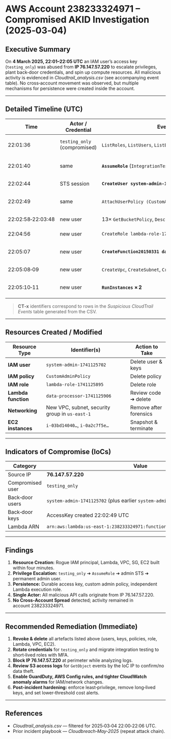 # AWS Account 238233324971 – Compromised AKID Investigation (2025‑03‑04)

## Executive Summary
On **4 March 2025, 22:01–22:05 UTC** an IAM user’s access key (`testing_only`) was abused from **IP 76.147.57.220** to escalate privileges, plant back‑door credentials, and spin up compute resources. All malicious activity is evidenced in *Cloudtrail_analysis.csv* (see accompanying event table). No cross‑account movement was observed, but multiple mechanisms for persistence were created inside the account.

---

## Detailed Timeline (UTC)

| Time | Actor / Credential | Event | Evidence ID | Notes |
|------|--------------------|-------|-------------|-------|
| 22:01:36 | `testing_only` (compromised) | `ListRoles`, `ListUsers`, `ListBuckets` | CT‑1 | Reconnaissance – IAM & S3 enumeration |
| 22:01:40 | same | **`AssumeRole`** (`IntegrationTestingAdminRole`) | CT‑2 | Gains admin‑level STS session |
| 22:02:44 | STS session | **`CreateUser system‑admin‑1741125702`** | CT‑3 | Persistence user created |
| 22:02:49 | same | `AttachUserPolicy (CustomAdmin)` & **`CreateAccessKey`** | CT‑4 | Permanent admin key issued |
| 22:02:58‑22:03:48 | new user | 13× `GetBucketPolicy`, `Describe*` | CT‑5 | Resource mapping |
| 22:04:56 | new user | `CreateRole lambda‑role‑1741125895` | CT‑6 | Lambda execution role |
| 22:05:07 | new user | **`CreateFunction20150331 data‑processor‑1741125906`** | CT‑7 | Back‑door Lambda function |
| 22:05:08‑09 | new user | `CreateVpc`, `CreateSubnet`, `CreateSecurityGroup` | CT‑8 | New network enclave |
| 22:05:10‑11 | new user | **`RunInstances` × 2** | CT‑9 | EC2 instances launched (billing spike) |

> **CT‑x** identifiers correspond to rows in the *Suspicious CloudTrail Events* table generated from the CSV.

---

## Resources Created / Modified

| Resource Type | Identifier(s) | Action to Take |
|---------------|---------------|----------------|
| **IAM user** | `system‑admin‑1741125702` | Delete user & keys |
| **IAM policy** | `CustomAdminPolicy` | Delete policy |
| **IAM role** | `lambda‑role‑1741125895` | Delete role |
| **Lambda function** | `data‑processor‑1741125906` | Review code ➔ delete |
| **Networking** | New VPC, subnet, security group in `us‑east‑1` | Remove after forensics |
| **EC2 instances** | `i‑03bd14040…`, `i‑0a2c7f5e…` | Snapshot & terminate |

---

## Indicators of Compromise (IoCs)

| Category | Value |
|----------|-------|
| Source IP | **76.147.57.220** |
| Compromised user | `testing_only` |
| Back‑door users | `system‑admin‑1741125702` (plus earlier `system‑admin‑1741070561/2200/8596`) |
| Back‑door keys | AccessKey created 22:02:49 UTC |
| Lambda ARN | `arn:aws:lambda:us‑east‑1:238233324971:function:data‑processor‑1741125906` |

---

## Findings
1. **Resource Creation:** Rogue IAM principal, Lambda, VPC, SG, EC2 built within four minutes.
2. **Privilege Escalation:** `testing_only` ➔ `AssumeRole` ➔ admin STS ➔ permanent admin user.
3. **Persistence:** Durable access key, custom admin policy, independent Lambda execution role.
4. **Single Actor:** All malicious API calls originate from IP 76.147.57.220.
5. **No Cross‑Account Spread** detected; activity remained in account 238233324971.

---

## Recommended Remediation (Immediate)
1. **Revoke & delete** all artefacts listed above (users, keys, policies, role, Lambda, VPC, EC2).
2. **Rotate credentials** for `testing_only` and migrate integration testing to short‑lived roles with MFA.
3. **Block IP 76.147.57.220** at perimeter while analyzing logs.
4. **Review S3 access logs** for `GetObject` events by the IoC IP to confirm/no data theft.
5. **Enable GuardDuty, AWS Config rules, and tighter CloudWatch anomaly alarms** for IAM/network changes.
6. **Post‑incident hardening:** enforce least‑privilege, remove long‑lived keys, and set lower‑threshold cost alerts.

---

## References
* *Cloudtrail_analysis.csv* — filtered for 2025‑03‑04 22:00‑22:06 UTC.
* Prior incident playbook — *Cloudbreach‑May‑2025* (repeat attack chain).

